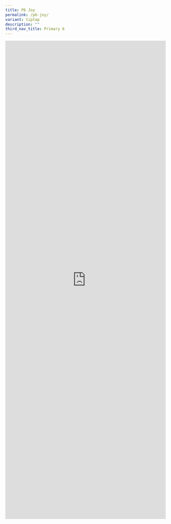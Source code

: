 ```yaml
---
title: P6 Joy
permalink: /p6-joy/
variant: tiptap
description: ""
third_nav_title: Primary 6
---
```

<div class="iframe-wrapper">
<iframe height="1500" width="100%" allowfullscreen="true" frameborder="0" src="https://docs.google.com/document/d/e/2PACX-1vT3nCZb0oaBDW-GoXn_xgeeInqwhiWeLYyFqPdLXCyiD_zxpLr5n1uQtk08PXmMOQ/pub?embedded=true"></iframe>
</div>
<p></p>